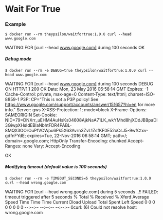 # Wait For True

### Example
```
$ docker run --rm theypsilon/waitfortrue:1.0.0 curl --head www.google.com
```
WAITING FOR [curl --head www.google.com] during 100 seconds
OK

##### Debug mode
```
$ docker run --rm -e DEBUG=true theypsilon/waitfortrue:1.0.0 curl --head www.google.com
```
WAITING FOR [curl --head www.google.com] during 100 seconds
DEBUG ON
HTTP/1.1 200 OK
Date: Mon, 23 May 2016 06:58:14 GMT
Expires: -1
Cache-Control: private, max-age=0
Content-Type: text/html; charset=ISO-8859-1
P3P: CP="This is not a P3P policy! See https://www.google.com/support/accounts/answer/151657?hl=en for more info."
Server: gws
X-XSS-Protection: 1; mode=block
X-Frame-Options: SAMEORIGIN
Set-Cookie: NID=79=DNXrr_uEHM4AuHsKs04608AjkNaA71LK_wkYMhd8hjXCdJBBpaDI3GiwpXHsIdEBIaNbhtFDR4PABL-8MQX3OOrOuPfVCWpu6Pk5X63Avrn3ZvL1ZsfKF0E52xCsJ5-9wfCtxv-gdfnFYdE; expires=Tue, 22-Nov-2016 06:58:14 GMT; path=/; domain=.google.com; HttpOnly
Transfer-Encoding: chunked
Accept-Ranges: none
Vary: Accept-Encoding

OK

##### Modifying timeout (default value is 100 seconds)
```
$ docker run --rm -e TIMEOUT_SECONDS=5 theypsilon/waitfortrue:1.0.0 curl --head wrong.google.com
```
WAITING FOR [curl --head wrong.google.com] during 5 seconds
..!!
FAILED: timeout triggered after 5 seconds
  % Total    % Received % Xferd  Average Speed   Time    Time     Time  Current
                                 Dload  Upload   Total   Spent    Left  Speed
  0     0    0     0    0     0      0      0 --:--:-- --:--:-- --:--:--     0curl: (6) Could not resolve host: wrong.google.com
